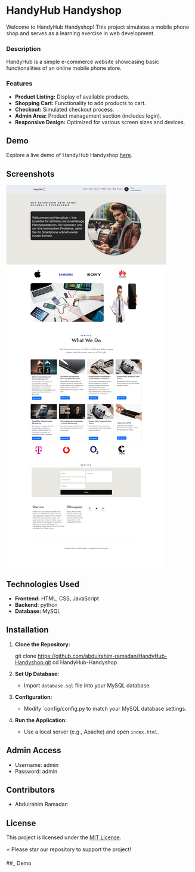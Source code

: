 # HandyHub Handyshop 

Welcome to HandyHub Handyshop! This project simulates a mobile phone shop and serves as a learning exercise in web development.

### Description

HandyHub is a simple e-commerce website showcasing basic functionalities of an online mobile phone store.

### Features

- **Product Listing:** Display of available products.
- **Shopping Cart:** Functionality to add products to cart.
- **Checkout:** Simulated checkout process.
- **Admin Area:** Product management section (includes login).
- **Responsive Design:** Optimized for various screen sizes and devices.

## Demo

Explore a live demo of HandyHub Handyshop [here](https://abdulrahim-ramadan.github.io/HandyHub-Handyshop/).

## Screenshots

![project demo](Screenshot.png)

## Technologies Used

- **Frontend:** HTML, CSS, JavaScript
- **Backend:** python
- **Database:** MySQL

## Installation

1. **Clone the Repository:**


   git clone https://github.com/abdulrahim-ramadan/HandyHub-Handyshop.git
   cd HandyHub-Handyshop
   

2. **Set Up Database:**

   - Import `database.sql` file into your MySQL database.

3. **Configuration:**

   - Modify `config/config.py to match your MySQL database settings.

4. **Run the Application:**

   - Use a local server (e.g., Apache) and open `index.html`.

## Admin Access

- Username: admin
- Password: admin

## Contributors

- Abdulrahim Ramadan

## License

This project is licensed under the [MIT License](LICENSE).



⭐ Please star our repository to support the project!



##_ Demo

